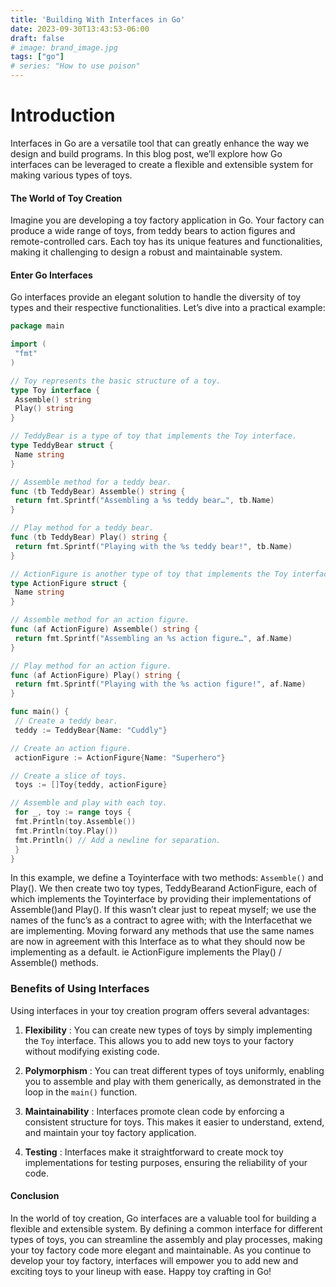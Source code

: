```yaml
---
title: 'Building With Interfaces in Go'
date: 2023-09-30T13:43:53-06:00
draft: false
# image: brand_image.jpg
tags: ["go"]
# series: "How to use poison"
---
```


# Introduction

Interfaces in Go are a versatile tool that can greatly enhance the way we design and build programs. In this blog post, we’ll explore how Go interfaces can be leveraged to create a flexible and extensible system for making various types of toys.

#### The World of Toy Creation

Imagine you are developing a toy factory application in Go. Your factory can produce a wide range of toys, from teddy bears to action figures and remote-controlled cars. Each toy has its unique features and functionalities, making it challenging to design a robust and maintainable system.

#### Enter Go Interfaces

Go interfaces provide an elegant solution to handle the diversity of toy types and their respective functionalities. Let’s dive into a practical example:

```go
package main

import (
 "fmt"
)

// Toy represents the basic structure of a toy.
type Toy interface {
 Assemble() string
 Play() string
}

// TeddyBear is a type of toy that implements the Toy interface.
type TeddyBear struct {
 Name string
}

// Assemble method for a teddy bear.
func (tb TeddyBear) Assemble() string {
 return fmt.Sprintf("Assembling a %s teddy bear…", tb.Name)
}

// Play method for a teddy bear.
func (tb TeddyBear) Play() string {
 return fmt.Sprintf("Playing with the %s teddy bear!", tb.Name)
}

// ActionFigure is another type of toy that implements the Toy interface.
type ActionFigure struct {
 Name string
}

// Assemble method for an action figure.
func (af ActionFigure) Assemble() string {
 return fmt.Sprintf("Assembling an %s action figure…", af.Name)
}

// Play method for an action figure.
func (af ActionFigure) Play() string {
 return fmt.Sprintf("Playing with the %s action figure!", af.Name)
}

func main() {
 // Create a teddy bear.
 teddy := TeddyBear{Name: "Cuddly"}

// Create an action figure.
 actionFigure := ActionFigure{Name: "Superhero"}

// Create a slice of toys.
 toys := []Toy{teddy, actionFigure}

// Assemble and play with each toy.
 for _, toy := range toys {
 fmt.Println(toy.Assemble())
 fmt.Println(toy.Play())
 fmt.Println() // Add a newline for separation.
 }
}
```

In this example, we define a Toyinterface with two methods: `Assemble()` and Play(). We then create two toy types, TeddyBearand ActionFigure, each of which implements the Toyinterface by providing their implementations of Assemble()and Play(). If this wasn’t clear just to repeat myself; we use the names of the func’s as a contract to agree with; with the Interfacethat we are implementing. Moving forward any methods that use the same names are now in agreement with this Interface as to what they should now be implementing as a default. ie ActionFigure implements the Play() / Assemble() methods.

### Benefits of Using Interfaces

Using interfaces in your toy creation program offers several advantages:

1. **Flexibility** : You can create new types of toys by simply implementing the `Toy` interface. This allows you to add new toys to your factory without modifying existing code.

2. **Polymorphism** : You can treat different types of toys uniformly, enabling you to assemble and play with them generically, as demonstrated in the loop in the `main()` function.

3. **Maintainability** : Interfaces promote clean code by enforcing a consistent structure for toys. This makes it easier to understand, extend, and maintain your toy factory application.

4. **Testing** : Interfaces make it straightforward to create mock toy implementations for testing purposes, ensuring the reliability of your code.

#### Conclusion

In the world of toy creation, Go interfaces are a valuable tool for building a flexible and extensible system. By defining a common interface for different types of toys, you can streamline the assembly and play processes, making your toy factory code more elegant and maintainable. As you continue to develop your toy factory, interfaces will empower you to add new and exciting toys to your lineup with ease. Happy toy crafting in Go!